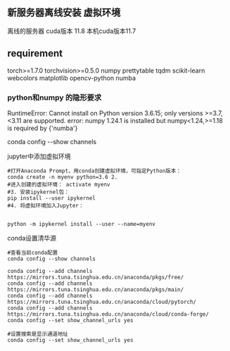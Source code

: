  ## 新服务器离线安装 虚拟环境
离线的服务器 cuda版本 11.8
本机cuda版本11.7




## requirement
torch>=1.7.0
torchvision>=0.5.0
numpy
prettytable
tqdm
scikit-learn
webcolors
matplotlib
opencv-python
numba

### python和numpy 的隐形要求
RuntimeError: Cannot install on Python version 3.6.15; only versions >=3.7,<3.11 are supported.
error: numpy 1.24.1 is installed but numpy<1.24,>=1.18 is required by {'numba'}



conda config --show channels


jupyter中添加虚拟环境

```
#打开Anaconda Prompt，用conda创建虚拟环境，可指定Python版本： 
conda create -n myenv python=3.6 2. 
#进入创建的虚拟环境： activate myenv 
#3. 安装ipykernel包： 
pip install --user ipykernel 
#4. 将虚拟环境加入Jupyter： 


python -m ipykernel install --user --name=myenv
```

conda设置清华源
```
#查看当前conda配置
conda config --show channels
 
conda config --add channels https://mirrors.tuna.tsinghua.edu.cn/anaconda/pkgs/free/
conda config --add channels https://mirrors.tuna.tsinghua.edu.cn/anaconda/pkgs/main/
conda config --add channels https://mirrors.tuna.tsinghua.edu.cn/anaconda/cloud/pytorch/
conda config --add channels https://mirrors.tuna.tsinghua.edu.cn/anaconda/cloud/conda-forge/
conda config --set show_channel_urls yes
 
#设置搜索是显示通道地址
conda config --set show_channel_urls yes

```